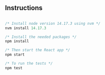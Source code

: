 ## Instructions

```javascript

/* Install node version 14.17.3 using nvm */
nvm install 14.17.3

/* Install the needed packages */
npm install

/* Then start the React app */
npm start

/* To run the tests */
npm test

```
